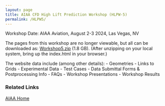 ```yaml
---
layout: page
title: AIAA CFD High Lift Prediction Workshop (HLPW-5)
permalink: /HLPW5/
---
```


Workshop Date: AIAA Aviation, August 2-3 2024, Las Vegas, NV

The pages from this workshop are no longer viewable, but all can be downloaded as:
<a href="https://hlpw5.s3.us-east-1.amazonaws.com/website/Workshop5.zip">Workshop5.zip</a> (1.8 GB).
(After unzipping on your local system, bring up the index.html in your browser.)

The website data include (among other details):
    - Geometries
    - Links to Grids
    - Experimental Data
    - Test Cases
    - Data Submittal Forms & Postprocessing Info
    - FAQs
    - Workshop Presentations
    - Workshop Results

### Related Links
<a href="http://www.aiaa.org/">AIAA Home</a>

